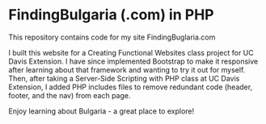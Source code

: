# FindingBulgaria (.com) in PHP

This repository contains code for my site FindingBuglaria.com

I built this website for a Creating Functional Websites class project for UC Davis Extension. I have since implemented Bootstrap to make it responsive after learning about that framework and wanting to try it out for myself. Then, after taking a Server-Side Scripting with PHP class at UC Davis Extension, I added PHP includes files to remove redundant code (header, footer, and the nav) from each page.

Enjoy learning about Bulgaria - a great place to explore!
